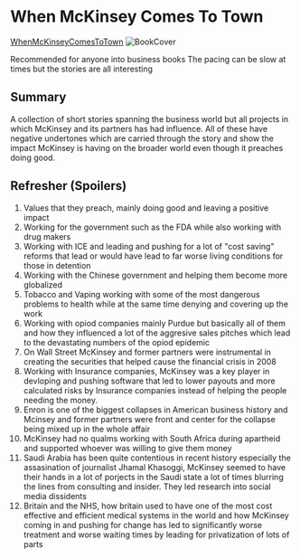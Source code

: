 # When McKinsey Comes To Town

[WhenMcKinseyComesToTown](https://www.amazon.com/When-McKinsey-Comes-Town-Consulting/dp/0385546238)
![BookCover](https://images4.penguinrandomhouse.com/cover/9780593081877)

Recommended for anyone into business books
The pacing can be slow at times but the stories are all interesting

## Summary

A collection of short stories spanning the business world but all projects
in which McKinsey and its partners has had influence. All of these have
negative undertones which are carried through the story and show the impact
McKinsey is having on the broader world even though it preaches doing good.

## Refresher (Spoilers)

1. Values that they preach, mainly doing good and leaving a positive impact
2. Working for the government such as the FDA while also working with drug makers
3. Working with ICE and leading and pushing for a lot of "cost saving" reforms that lead or would have lead to far worse living conditions for those in detention
4. Working with the Chinese government and helping them become more globalized
5. Tobacco and Vaping working with some of the most dangerous problems to health while at the same time denying and covering up the work
6. Working with opiod companies mainly Purdue but basically all of them and how they influenced a lot of the aggresive sales pitches which lead to the devastating numbers of the opiod epidemic
7. On Wall Street McKinsey and former partners were instrumental in creating the securities that helped cause the financial crisis in 2008
8. Working with Insurance companies, McKinsey was a key player in devloping and pushing software that led to lower payouts and more calculated risks by Insurance companies instead of helping the people needing the money.
9. Enron is one of the biggest collapses in American business history and Mcinsey and former partners were front and center for the collapse being mixed up in the whole affair
10. McKinsey had no qualms working with South Africa during apartheid and supported whoever was willing to give them money
11. Saudi Arabia has been quite contentious in recent history especially the assasination of journalist Jhamal Khasoggi, McKinsey seemed to have their hands in a lot of porjects in the Saudi state a lot of times blurring the lines from consulting and insider. They led research into social media dissidents
12. Britain and the NHS, how britain used to have one of the most cost effective and efficient medical systems in the world and how McKinsey coming in and pushing for change has led to significantly worse treatment and worse waiting times by leading for privatization of lots of parts
